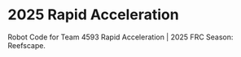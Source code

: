 # 2025 Rapid Acceleration

Robot Code for Team 4593 Rapid Acceleration | 2025 FRC Season: Reefscape.
